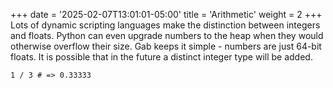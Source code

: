 +++
date = '2025-02-07T13:01:01-05:00'
title = 'Arithmetic'
weight = 2
+++
Lots of dynamic scripting languages make the distinction between integers and floats. Python can even upgrade numbers to the heap when they would otherwise overflow their size.
Gab keeps it simple - numbers are just 64-bit floats. It is possible that in the future a distinct integer type will be added.
```gab
1 / 3 # => 0.33333
```
